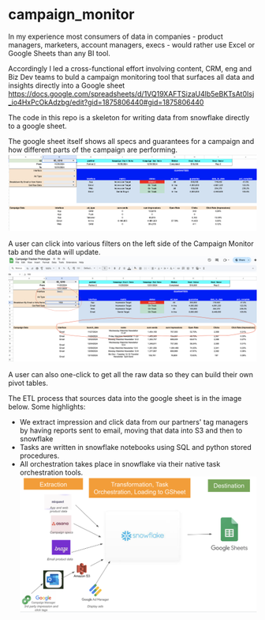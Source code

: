 # campaign_monitor

In my experience most consumers of data in companies - product managers, marketers, account managers, execs -  would rather use Excel or Google Sheets than any BI tool. 

Accordingly I led a cross-functional effort involving content, CRM, eng and Biz Dev teams to buld a campaign monitoring tool that surfaces all data and insights directly into a Google sheet
https://docs.google.com/spreadsheets/d/1VQ19XAFTSizaU4lb5eBKTsAt0Isj_io4HxPcOkAdzbg/edit?gid=1875806440#gid=1875806440

The code in this repo is a skeleton for writing data from snowflake directly to a google sheet.

The google sheet itself shows all specs and guarantees for a campaign and how different parts of the campaign are performing. 
![My Image](campaign_monitor_ss1.png)


A user can click into various filters on the left side of the Campaign Monitor tab and the data will update. 
![My Image](campaign_monitor_ss2.png)

A user can also one-click to get all the raw data so they can build their own pivot tables.

The ETL process that sources data into the google sheet is in the image below. Some highlights:
- We extract impression and click data from our partners' tag managers by having reports sent to email, moving that data into S3 and then to snowflake
- Tasks are written in snowflake notebooks using SQL and python stored procedures.
- All orchestration takes place in snowflake via their native task orchestration tools.
 ![My Image](elt_for_campaign_monitor.png)


